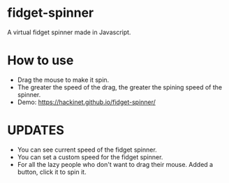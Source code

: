 # fidget-spinner
A virtual fidget spinner made in Javascript.
# How to use
- Drag the mouse to make it spin.
- The greater the speed of the drag, the greater the spining speed of the spinner.
- Demo: https://hackinet.github.io/fidget-spinner/
# UPDATES
- You can see current speed of the fidget spinner.
- You can set a custom speed for the fidget spinner.
- For all the lazy people who don't want to drag their mouse. Added a button, click it to spin it.
